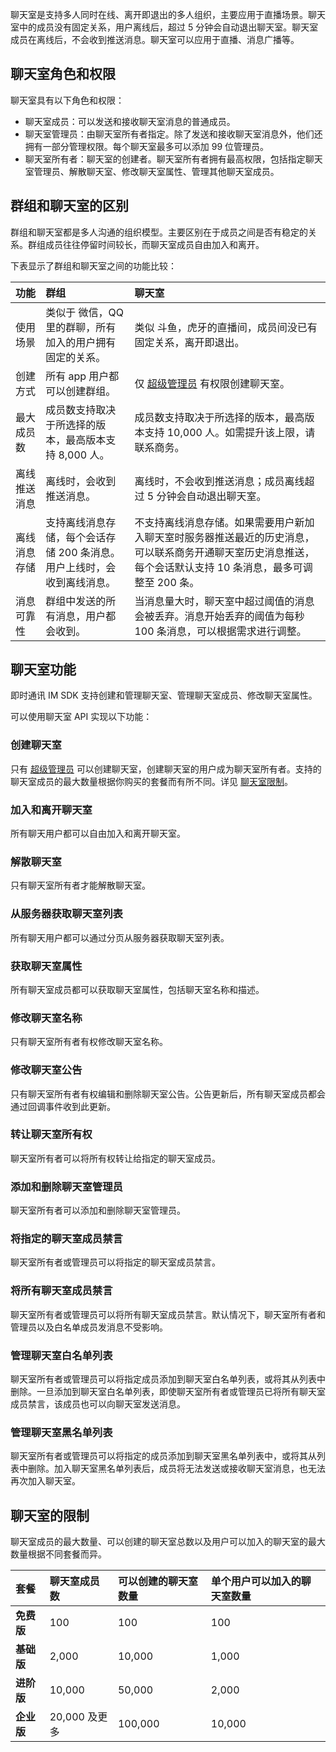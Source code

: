 聊天室是支持多人同时在线、离开即退出的多人组织，主要应用于直播场景。聊天室中的成员没有固定关系，用户离线后，超过 5 分钟会自动退出聊天室。聊天室成员在离线后，不会收到推送消息。聊天室可以应用于直播、消息广播等。

## 聊天室角色和权限

聊天室具有以下角色和权限：

- 聊天室成员：可以发送和接收聊天室消息的普通成员。
- 聊天室管理员：由聊天室所有者指定。除了发送和接收聊天室消息外，他们还拥有一部分管理权限。每个聊天室最多可以添加 99 位管理员。
- 聊天室所有者：聊天室的创建者。聊天室所有者拥有最高权限，包括指定聊天室管理员、解散聊天室、修改聊天室属性、管理其他聊天室成员。

## 群组和聊天室的区别

群组和聊天室都是多人沟通的组织模型。主要区别在于成员之间是否有稳定的关系。群组成员往往停留时间较长，而聊天室成员自由加入和离开。

下表显示了群组和聊天室之间的功能比较：

| 功能         | 群组                                                         | 聊天室                                                       |
| :----------- | :----------------------------------------------------------- | :----------------------------------------------------------- |
| 使用场景     | 类似于 微信，QQ里的群聊，所有加入的用户拥有固定的关系。 | 类似 斗鱼，虎牙的直播间，成员间没已有固定关系，离开即退出。  |
| 创建方式 | 所有 app 用户都可以创建群组。   | 仅 [超级管理员](./rest/agora_chat_restful_chatroom_superadmin?platform=RESTful#adding-a-chat-room-super-admin) 有权限创建聊天室。  |
| 最大成员数   | 成员数支持取决于所选择的版本，最高版本支持 8,000 人。        | 成员数支持取决于所选择的版本，最高版本支持 10,000 人。如需提升该上限，请联系商务。 |
| 离线推送消息 | 离线时，会收到推送消息。             | 离线时，不会收到推送消息；成员离线超过 5 分钟会自动退出聊天室。          |
| 离线消息存储 | 支持离线消息存储，每个会话存储 200 条消息。<br/>用户上线时，会收到离线消息。 | 不支持离线消息存储。如果需要用户新加入聊天室时服务器推送最近的历史消息，可以联系商务开通聊天室历史消息推送，每个会话默认支持 10 条消息，最多可调整至 200 条。 |
| 消息可靠性   | 群组中发送的所有消息，用户都会收到。        | 当消息量大时，聊天室中超过阈值的消息会被丢弃。消息开始丢弃的阈值为每秒 100 条消息，可以根据需求进行调整。 |

## 聊天室功能

即时通讯 IM SDK 支持创建和管理聊天室、管理聊天室成员、修改聊天室属性。

可以使用聊天室 API 实现以下功能：

### 创建聊天室

只有 [超级管理员](./agora_chat_restful_chatroom_superadmin?platform=RESTful#添加聊天室超级管理员) 可以创建聊天室，创建聊天室的用户成为聊天室所有者。支持的聊天室成员的最大数量根据你购买的套餐而有所不同。详见 [聊天室限制](./agora_chat_chatroom_overview?platform=Android#聊天室的限制)。

### 加入和离开聊天室

所有聊天用户都可以自由加入和离开聊天室。

### 解散聊天室

只有聊天室所有者才能解散聊天室。

### 从服务器获取聊天室列表

所有聊天用户都可以通过分页从服务器获取聊天室列表。

### 获取聊天室属性

所有聊天室成员都可以获取聊天室属性，包括聊天室名称和描述。

### 修改聊天室名称

只有聊天室所有者有权修改聊天室名称。

### 修改聊天室公告

只有聊天室所有者有权编辑和删除聊天室公告。公告更新后，所有聊天室成员都会通过回调事件收到此更新。

### 转让聊天室所有权

聊天室所有者可以将所有权转让给指定的聊天室成员。

### 添加和删除聊天室管理员

聊天室所有者可以添加和删除聊天室管理员。

### 将指定的聊天室成员禁言

聊天室所有者或管理员可以将指定的聊天室成员禁言。

### 将所有聊天室成员禁言

聊天室所有者或管理员可以将所有聊天室成员禁言。默认情况下，聊天室所有者和管理员以及白名单成员发消息不受影响。

### 管理聊天室白名单列表

聊天室所有者或管理员可以将指定成员添加到聊天室白名单列表，或将其从列表中删除。一旦添加到聊天室白名单列表，即使聊天室所有者或管理员已将所有聊天室成员禁言，该成员也可以向聊天室发送消息。

### 管理聊天室黑名单列表

聊天室所有者或管理员可以将指定的成员添加到聊天室黑名单列表中，或将其从列表中删除。加入聊天室黑名单列表后，成员将无法发送或接收聊天室消息，也无法再次加入聊天室。

## 聊天室的限制

聊天室成员的最大数量、可以创建的聊天室总数以及用户可以加入的聊天室的最大数量根据不同套餐而异。

| 套餐   | 聊天室成员数  | 可以创建的聊天室数量 | 单个用户可以加入的聊天室数量 |
| :--------- | :------------ | :--------------------- | :----------------------- |
| **免费版** | 100           | 100                    | 100                      |
| **基础版** | 2,000         | 10,000                 | 1,000                    |
| **进阶版**     | 10,000        | 50,000                 | 2,000                    |
| **企业版**   | 20,000 及更多 | 100,000                | 10,000                   |